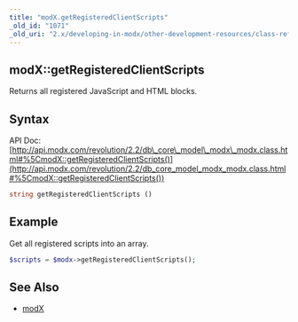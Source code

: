 ```yaml
---
title: "modX.getRegisteredClientScripts"
_old_id: "1071"
_old_uri: "2.x/developing-in-modx/other-development-resources/class-reference/modx/modx.getregisteredclientscripts"
---
```


## modX::getRegisteredClientScripts

Returns all registered JavaScript and HTML blocks.

## Syntax

API Doc: [http://api.modx.com/revolution/2.2/db\_core\_model\_modx\_modx.class.html#%5CmodX::getRegisteredClientScripts()](http://api.modx.com/revolution/2.2/db_core_model_modx_modx.class.html#%5CmodX::getRegisteredClientScripts())

``` php
string getRegisteredClientScripts ()
```

## Example

Get all registered scripts into an array.

``` php
$scripts = $modx->getRegisteredClientScripts();
```

## See Also

- [modX](extending-modx/core-model/modx "modX")